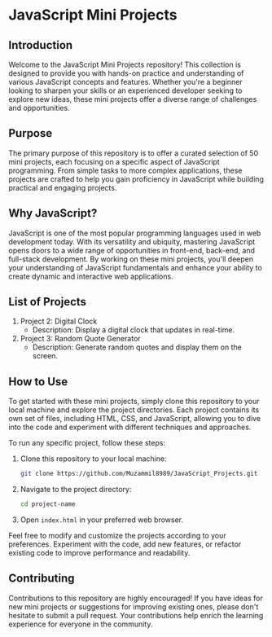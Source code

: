 # JavaScript Mini Projects

## Introduction
Welcome to the JavaScript Mini Projects repository! This collection is designed to provide you with hands-on practice and understanding of various JavaScript concepts and features. Whether you're a beginner looking to sharpen your skills or an experienced developer seeking to explore new ideas, these mini projects offer a diverse range of challenges and opportunities.

## Purpose
The primary purpose of this repository is to offer a curated selection of 50 mini projects, each focusing on a specific aspect of JavaScript programming. From simple tasks to more complex applications, these projects are crafted to help you gain proficiency in JavaScript while building practical and engaging projects.

## Why JavaScript?
JavaScript is one of the most popular programming languages used in web development today. With its versatility and ubiquity, mastering JavaScript opens doors to a wide range of opportunities in front-end, back-end, and full-stack development. By working on these mini projects, you'll deepen your understanding of JavaScript fundamentals and enhance your ability to create dynamic and interactive web applications.

## List of Projects
1. Project 2: Digital Clock
   - Description: Display a digital clock that updates in real-time.
2. Project 3: Random Quote Generator
   - Description: Generate random quotes and display them on the screen.

## How to Use
To get started with these mini projects, simply clone this repository to your local machine and explore the project directories. Each project contains its own set of files, including HTML, CSS, and JavaScript, allowing you to dive into the code and experiment with different techniques and approaches.

To run any specific project, follow these steps:
1. Clone this repository to your local machine:

    ```bash
    git clone https://github.com/Muzammil8989/JavaScript_Projects.git
    ```

2. Navigate to the project directory:

    ```bash
    cd project-name
    ```

3. Open `index.html` in your preferred web browser.

Feel free to modify and customize the projects according to your preferences. Experiment with the code, add new features, or refactor existing code to improve performance and readability.

## Contributing
Contributions to this repository are highly encouraged! If you have ideas for new mini projects or suggestions for improving existing ones, please don't hesitate to submit a pull request. Your contributions help enrich the learning experience for everyone in the community.



